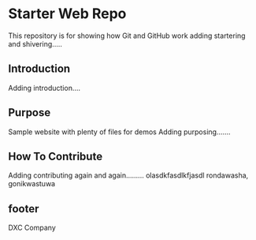 # Starter Web Repo

This repository is for showing how Git and GitHub work
adding startering and shivering.....

## Introduction

Adding introduction....

## Purpose

Sample website with plenty of files for demos
Adding purposing.......

## How To Contribute
Adding contributing again and again.........
olasdkfasdlkfjasdl
rondawasha, gonikwastuwa

## footer
DXC Company
